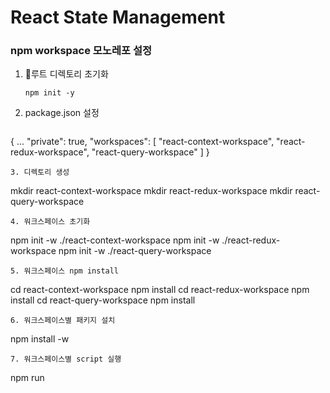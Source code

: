 # React State Management

### npm workspace 모노레포 설정
1. 루트 디렉토리 초기화
   ```
   npm init -y
   ```
2. package.json 설정
   ```json
  {
      ...
      "private": true,
      "workspaces": [
          "react-context-workspace",
          "react-redux-workspace",
          "react-query-workspace"
      ]
  }
  ```
3. 디렉토리 생성
  ```
  mkdir react-context-workspace
  mkdir react-redux-workspace
  mkdir react-query-workspace
  ```
4. 워크스페이스 초기화
  ```
  npm init -w ./react-context-workspace
  npm init -w ./react-redux-workspace
  npm init -w ./react-query-workspace
  ```
5. 워크스페이스 npm install
  ```
  cd react-context-workspace 
  npm install
  cd react-redux-workspace 
  npm install
  cd react-query-workspace 
  npm install
  ```
6. 워크스페이스별 패키지 설치
  ```
  npm install <PACKAGE> -w <WORKSPACE>
  ```
7. 워크스페이스별 script 실행
  ```
  npm run <SCRIPT> -w <WORKSPACE>
  ```
